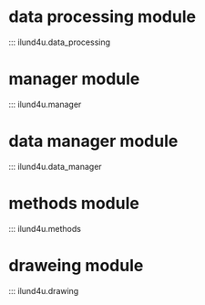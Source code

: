 # data processing module

::: ilund4u.data_processing

# manager module

::: ilund4u.manager 

# data manager module

::: ilund4u.data_manager 

# methods module

::: ilund4u.methods 

# draweing module

::: ilund4u.drawing 
